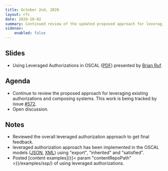 ```yaml
---
title: October 2nd, 2020
layout: rfc
date: 2020-10-02
summary: Continued review of the updated proposed approach for leveraging existing authorizations and composing systems.
sidenav:
    enabled: false
---
```


## Slides

- Using Leveraged Authorizations in OSCAL ([PDF](/presentations/oscal-leveraged-authorizations-v6a.pdf)) presented by [Brian Ruf](https://github.com/brian-ruf).

## Agenda

- Continue to review the proposed approach for leveraging existing authorizations and composing systems. This work is being tracked by issue [#572](https://github.com/usnistgov/OSCAL/issues/572).
- Open discussion.

## Notes

- Reviewed the overall leveraged authorization approach to get final feedback.
- leveraged authorization approach has been implemented in the OSCAL models ([JSON](https://pages.nist.gov/OSCAL-Reference/models/v1.1.0/system-security-plan/json-reference/#/system-security-plan/control-implementation/implemented-requirements/by-components), [XML](https://pages.nist.gov/OSCAL-Reference/models/v1.1.0/system-security-plan/xml-reference/#/system-security-plan/control-implementation/implemented-requirement/by-component)) using "export", "inherited" and "satisfied".
- Posted [content examples]({{< param "contentRepoPath" >}}/examples/ssp/) of using leveraged authorizations.
